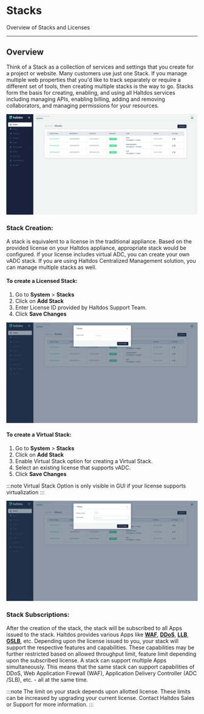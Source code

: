 
# Stacks

Overview of Stacks and Licenses

---

## Overview

Think of a Stack as a collection of services and settings that you create for a project or website. Many customers use just one Stack. If you manage multiple web properties that you'd like to track separately or require a different set of tools, then creating multiple stacks is the way to go.
Stacks form the basis for creating, enabling, and using all Haltdos services including managing APIs, enabling billing, adding and removing collaborators, and managing permissions for your resources.

![stacks](/img/platform/v2/stack.png)

### Stack Creation: 

A stack is equivalent to a license in the traditional appliance. Based on the provided license on your Haltdos appliance, appropriate stack would be configured. If your license includes virtual ADC, you can create your own vADC stack. If you are using Haltdos Centralized Management solution, you can manage multiple stacks as well. 


#### To create a Licensed Stack: 

1. Go to **System** > **Stacks**
2. Click on **Add Stack**
3. Enter License ID provided by Haltdos Support Team.
4. Click **Save Changes**  

![license](/img/platform/v2/add_stack.png)

#### To create a Virtual Stack: 

1. Go to **System** > **Stacks**
2. Click on **Add Stack**
3. Enable Virtual Stack option for creating a Virtual Stack.
4. Select an existing license that supports vADC.
5. Click **Save Changes**  

:::note
Virtual Stack Option is only visible in GUI if your license supports virtualization
:::

![virtual](/img/platform/v2/virt_stack.png)

### Stack Subscriptions: 

After the creation of the stack, the stack will be subscribed to all Apps issued to the stack. Haltdos provides various Apps like [**WAF**](/products/waf/), [**DDoS**](/products/ddos/), [**LLB**](/products/llb/), [**GSLB**](/products/gslb/), etc. Depending upon the license issued to you, your stack will support the respective features and capabilities. These capabilities may be further restricted based on allowed throughput limit, feature limit depending upon the subscribed license. A stack can support multiple Apps simultaneously. This means that the same stack can support capabilities of DDoS, Web Application Firewall (WAF), Application Delivery Controller (ADC /SLB), etc. - all at the same time.

:::note
The limit on your stack depends upon allotted license. These limits can be increased by upgrading your current license. Contact Haltdos Sales or Support for more information.
:::